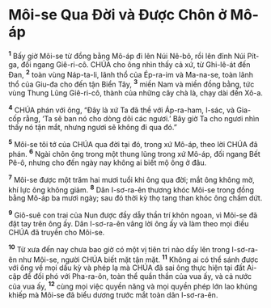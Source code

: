 

# Môi-se Qua Đời và Được Chôn ở Mô-áp
<sup><b>1</b></sup> Bấy giờ Môi-se từ đồng bằng Mô-áp đi lên Núi Nê-bô, rồi lên đỉnh Núi Pít-ga, đối ngang Giê-ri-cô. CHÚA cho ông nhìn thấy cả xứ, từ Ghi-lê-át đến Đan, <sup><b>2</b></sup> toàn vùng Náp-ta-li, lãnh thổ của Ép-ra-im và Ma-na-se, toàn lãnh thổ của Giu-đa cho đến tận Biển Tây, <sup><b>3</b></sup> miền Nam và miền đồng bằng, tức vùng Thung Lũng Giê-ri-cô, thành của những cây chà là, chạy dài đến Xô-a.

<sup><b>4</b></sup> CHÚA phán với ông, “Đây là xứ Ta đã thề với Áp-ra-ham, I-sác, và Gia-cốp rằng, ‘Ta sẽ ban nó cho dòng dõi các ngươi.’ Bây giờ Ta cho ngươi nhìn thấy nó tận mắt, nhưng ngươi sẽ không đi qua đó.”

<sup><b>5</b></sup> Môi-se tôi tớ của CHÚA qua đời tại đó, trong xứ Mô-áp, theo lời CHÚA đã phán. <sup><b>6</b></sup> Ngài chôn ông trong một thung lũng trong xứ Mô-áp, đối ngang Bết Pê-ô, nhưng cho đến ngày nay không ai biết mộ ông ở đâu.

<sup><b>7</b></sup> Môi-se được một trăm hai mươi tuổi khi ông qua đời; mắt ông không mờ, khí lực ông không giảm. <sup><b>8</b></sup> Dân I-sơ-ra-ên thương khóc Môi-se trong đồng bằng Mô-áp ba mươi ngày; sau đó thời kỳ thọ tang than khóc ông chấm dứt.

<sup><b>9</b></sup> Giô-suê con trai của Nun được đầy dẫy thần trí khôn ngoan, vì Môi-se đã đặt tay trên ông ấy. Dân I-sơ-ra-ên vâng lời ông ấy và làm theo mọi điều CHÚA đã truyền cho Môi-se.

<sup><b>10</b></sup> Từ xưa đến nay chưa bao giờ có một vị tiên tri nào dấy lên trong I-sơ-ra-ên như Môi-se, người CHÚA biết mặt tận mặt. <sup><b>11</b></sup> Không ai có thể sánh được với ông về mọi dấu kỳ và phép lạ mà CHÚA đã sai ông thực hiện tại đất Ai-cập để đối phó với Pha-ra-ôn, toàn thể quần thần của vua ấy, và cả nước của vua ấy, <sup><b>12</b></sup> cùng mọi việc quyền năng và mọi quyền phép lớn lao khủng khiếp mà Môi-se đã biểu dương trước mắt toàn dân I-sơ-ra-ên.


